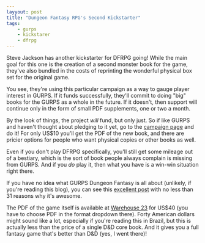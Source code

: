 ```yaml
---
layyout: post
title: "Dungeon Fantasy RPG's Second Kickstarter"
tags:
    - gurps
    - kickstarer
    - dfrpg
---
```


Steve Jackson has another kickstarter for DFRPG going! While the main goal for
this one is the creation of a second monster book for the game, they've also
bundled in the costs of reprinting the wonderful physical box set for the
original game.

You see, they're using this particular campaign as a way to gauge player
interest in GURPS. If it funds successfully, they'll commit to doing "big" books
for the GURPS as a whole in the future. If it doesn't, then support will
continue only in the form of small PDF supplements, one or two a month.

By the look of things, the project _will_ fund, but only just. So if like GURPS
and haven't thought about pledging to it yet, go to the [campaign page][1] and
do it! For only US$10 you'll get the PDF of the new book, and there are pricier
options for people who want physical copies or other books as well.

Even if you don't play DFRPG specifically, you'll still get some mileage out of
a bestiary, which is the sort of book people always complain is missing from
GURPS. And if you _do_ play it, then what you have is a win-win situation right
there.

If you have no idea what GURPS Dungeon Fantasy is all about (unlikely, if you're
reading this blog), you can see this [excellent post][2] with no less than 31
reasons why it's awesome.

The PDF of the game itself is available at [Warehouse 23][3] for US$40 (you have
to choose PDF in the format dropdown there). Forty American dollars might sound
like a lot, especially if you're reading this in Brazil, but this is actually
less than the price of a single D&D core book. And it gives you a full fantasy
game that's better than D&D (yes, I went there)!

[1]: https://www.kickstarter.com/projects/warehouse23/powered-by-gurps-dungeon-fantasy-monsters-2-and-ga
[2]: http://www.gamesdiner.com/2019/03/31-reasons-why-you-want-to-pick-up-dungeon-fantasy-roleplaying-game-and-fast
[3]: http://www.warehouse23.com/products/dungeon-fantasy-roleplaying-game
